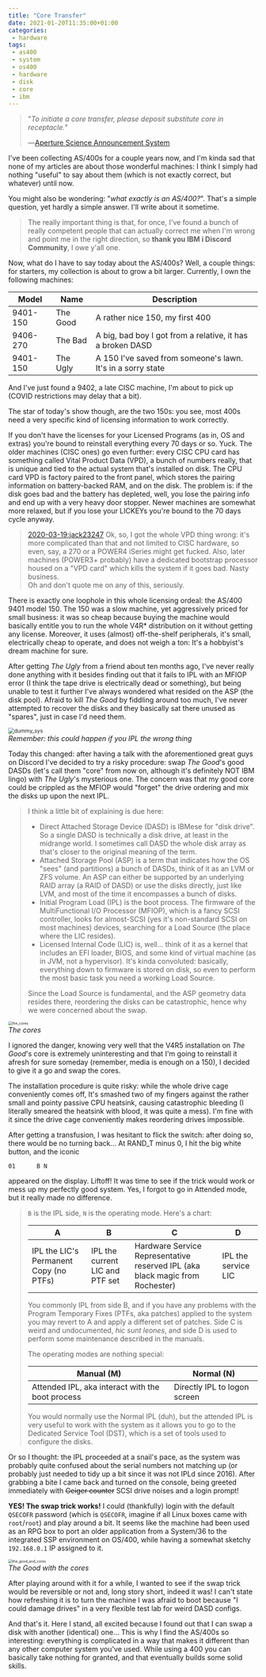 ```yaml
---
title: "Core Transfer"
date: 2021-01-20T11:35:00+01:00
categories:
 - hardware
tags:
 - as400
 - system
 - os400
 - hardware
 - disk
 - core
 - ibm
---
```



>  "*To initiate a core transfer, please deposit substitute core in receptacle.*"
>
> ―[Aperture Science Announcement System](https://half-life.fandom.com/wiki/Aperture_Science_Announcement_System)

I've been collecting AS/400s for a couple years now, and I'm kinda sad that none of my articles are about those wonderful machines: I think I simply had nothing "useful" to say about them (which is not exactly correct, but whatever) until now.

You might also be wondering: "*what exactly is an AS/400?*". That's a simple question, yet hardly a simple answer. I'll write about it sometime.

> The really important thing is that, for once, I've found a bunch of really competent people that can actually correct me when I'm wrong and point me in the right direction, so **thank you IBM i Discord Community**, I owe y'all one.

Now, what do I have to say today about the AS/400s? Well, a couple things: for starters, my collection is about to grow a bit larger. Currently, I own the following machines:

| Model    | Name     | Description                                                 |
| -------- | -------- | ----------------------------------------------------------- |
| 9401-150 | The Good | A rather nice 150, my first 400                             |
| 9406-270 | The Bad  | A big, bad boy I got from a relative, it has a broken DASD  |
| 9401-150 | The Ugly | A 150 I've saved from someone's lawn. It's in a sorry state |

And I've just found a 9402, a late CISC machine, I'm about to pick up (COVID restrictions may delay that a bit). 

The star of today's show though, are the two 150s: you see, most 400s need a very specific kind of licensing information to work correctly. 

If you don't have the licenses for your Licensed Programs (as in, OS and extras) you're bound to reinstall everything every 70 days or so. Yuck. The older machines (CISC ones) go even further: every CISC CPU card has something called Vital Product Data (VPD), a bunch of numbers really, that is unique and tied to the actual system that's installed on disk. The CPU card VPD is factory paired to the front panel, which stores the pairing information on battery-backed RAM, and on the disk. The problem is: if the disk goes bad and the battery has depleted, well, you lose the pairing info and end up with a very heavy door stopper. Newer machines are somewhat more relaxed, but if you lose your LICKEYs you're bound to the 70 days cycle anyway.

> [2020-03-19:jack23247](mltjcp64+blog@gmail.com) Ok, so, I got the whole VPD thing wrong: it's more complicated than that and not limited to CISC hardware, so even, say, a 270 or a POWER4 iSeries might get fucked. Also, later machines (POWER3+ probably) have a dedicated bootstrap processor housed on a "VPD card" which kills the system if it goes bad. Nasty business.<br>Oh and don't quote me on any of this, seriously.

There is exactly one loophole in this whole licensing ordeal: the AS/400 9401 model 150. The 150 was a slow machine, yet aggressively priced for small business: it was so cheap because buying the machine would basically entitle you to run the whole V4R* distribution on it without getting any license. Moreover, it uses (almost) off-the-shelf peripherals, it's small, electrically cheap to operate, and does not weigh a ton: It's a hobbyist's dream machine for sure. 

After getting *The Ugly* from a friend about ten months ago, I've never really done anything with it besides finding out that it fails to IPL with an MFIOP error (I think the tape drive is electrically dead or something), but being unable to test it further I've always wondered what resided on the ASP (the disk pool). Afraid to kill *The Good* by fiddling around too much, I've never attempted to recover the disks and they basically sat there unused as "spares", just in case I'd need them. 

<p>
<img src="https://raw.githubusercontent.com/jack23247/blog/master/img/dummy_sys.jpg" alt="dummy_sys" style="zoom:75%;" />
<br><i>Remember: this could happen if you IPL the wrong thing</i>
</p>


Today this changed: after having a talk with the aforementioned great guys on Discord I've decided to try a risky procedure: swap *The Good*'s good DASDs (let's call them "core" from now on, although it's definitely NOT IBM lingo) with *The Ugly*'s mysterious one. The concern was that my good core could be crippled as the MFIOP would "forget" the drive ordering and mix the disks up upon the next IPL.

> I think a little bit of explaining is due here:
>
> - Direct Attached Storage Device (DASD) is IBMese for "disk drive". So a single DASD is technically a disk drive, at least in the midrange world. I sometimes call DASD the whole disk array as that's closer to the original meaning of the term.
> - Attached Storage Pool (ASP) is a term that indicates how the OS "sees" (and partitions) a bunch of DASDs, think of it as an LVM or ZFS volume. An ASP can either be supported by an underlying RAID array (a RAID of DASD) or use the disks directly, just like LVM, and most of the time it encompasses a bunch of disks.
> - Initial Program Load (IPL) is the boot process. The firmware of the MultiFunctional I/O Processor (MFIOP), which is a fancy SCSI controller, looks for almost-SCSI (yes it's non-standard SCSI on most machines) devices, searching for a Load Source (the place where the LIC resides).
> - Licensed Internal Code (LIC) is, well... think of it as a kernel that includes an EFI loader, BIOS, and some kind of virtual machine (as in JVM, not a hypervisor). It's kinda convoluted: basically, everything down to firmware is stored on disk, so even to perform the most basic task you need a working Load Source.
>
> Since the Load Source is fundamental, and the ASP geometry data resides there, reordering the disks can be catastrophic, hence why we were concerned about the swap.

<p>
<img src="https://raw.githubusercontent.com/jack23247/blog/master/img/the_cores.jpg" alt="the_cores" style="zoom:50%;" />
<br><i>The cores</i>
</p>


I ignored the danger, knowing very well that the V4R5 installation on *The Good*'s core is extremely uninteresting and that I'm going to reinstall it afresh for sure someday (remember, media is enough on a 150), I decided to give it a go and swap the cores.

The installation procedure is quite risky: while the whole drive cage conveniently comes off, It's smashed two of my fingers against the rather small and pointy passive CPU heatsink, causing catastrophic bleeding (I literally smeared the heatsink with blood, it was quite a mess). I'm fine with it since the drive cage conveniently makes reordering drives impossible.

After getting a transfusion, I was hesitant to flick the switch: after doing so, there would be no turning back... At RAND_T minus 0, I hit the big white button, and the iconic  

```
01		B N
```

appeared on the display. Liftoff! It was time to see if the trick would work or mess up my perfectly good system. Yes, I forgot to go in Attended mode, but it really made no difference.

> `B` is the IPL side, `N` is the operating mode. Here's a chart:
>
> | A                                      | B                               | C                                                            | D                   |
> | -------------------------------------- | ------------------------------- | ------------------------------------------------------------ | ------------------- |
> | IPL the LIC's Permanent Copy (no PTFs) | IPL the current LIC and PTF set | Hardware Service Representative reserved IPL (aka black magic from Rochester) | IPL the service LIC |
>
> You commonly IPL from side B, and if you have any problems with the Program Temporary Fixes (PTFs, aka patches) applied to the system you may revert to A and apply a different set of patches. Side C is weird and undocumented, *hic sunt leones*, and side D is used to perform some maintenance described in the manuals.
>
> The operating modes are nothing special:
>
> | Manual (M)                                       | Normal (N)                   |
> | ------------------------------------------------ | ---------------------------- |
> | Attended IPL, aka interact with the boot process | Directly IPL to logon screen |
>
> You would normally use the Normal IPL (duh), but the attended IPL is very useful to work with the system as it allows you to go to the Dedicated Service Tool (DST), which is a set of tools used to configure the disks.

Or so I thought: the IPL proceeded at a snail's pace, as the system was probably quite confused about the serial numbers not matching up (or probably just needed to tidy up a bit since it was not IPLd since 2016). After grabbing a bite I came back and turned on the console, being greeted immediately with ~~Geiger counter~~ SCSI drive noises and a login prompt! 

**YES! The swap trick works!** I could (thankfully) login with the default `QSECOFR` password (which is `QSECOFR`, imagine if all Linux boxes came with `root`/`root`) and play around a bit. It seems like the machine had been used as an RPG box to port an older application from a System/36 to the integrated SSP environment on OS/400, while having a somewhat sketchy `192.168.0.1` IP assigned to it. 

<p>
<img src="https://raw.githubusercontent.com/jack23247/blog/master/img/the_good_and_cores.jpg" alt="the_good_and_cores" style="zoom: 50%;" />
<br><i>The Good with the cores</i>
</p>


After playing around with it for a while, I wanted to see if the swap trick would be reversible or not and, long story short, indeed it was! I can't state how refreshing it is to turn the machine I was afraid to boot because "I could damage drives" in a very flexible test lab for weird DASD configs.

And that's it. Here I stand, all excited because I found out that I can swap a disk with another (identical) one... This is why I find the AS/400s so interesting: everything is complicated in a way that makes it different than any other computer system you've used. While using a 400 you can basically take nothing for granted, and that eventually builds some solid skills.

